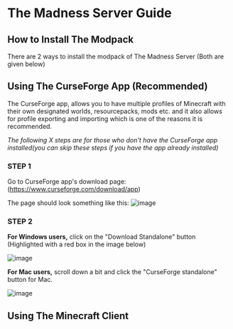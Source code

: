 # The Madness Server Guide
## How to Install The Modpack
There are 2 ways to install the modpack of The Madness Server (Both are given below)
## Using The CurseForge App (Recommended)
The CurseForge app, allows you to have multiple profiles of Minecraft with their own designated worlds, resourcepacks, mods etc. and it also allows for profile exporting and importing which is one of the reasons it is recommended.

_The following X steps are for those who don't have the CurseForge app installed(you can skip these steps if you have the app already installed)_

### STEP 1
Go to CurseForge app's download page: (https://www.curseforge.com/download/app)

The page should look something like this:
![image](https://github.com/CoreOptd/Madness-Server-Guide/assets/95182007/1489f666-8ca9-4bf7-bb8b-8a6397249641)

### STEP 2
**For Windows users,** click on the "Download Standalone" button (Highlighted with a red box in the image below)

![image](https://github.com/CoreOptd/Madness-Server-Guide/assets/95182007/ef57a91d-dec1-42a4-a491-7d81690cbbde)

**For Mac users,** scroll down a bit and click the "CurseForge standalone" button for Mac.

![image](https://github.com/CoreOptd/Madness-Server-Guide/assets/95182007/d39923fd-fdbd-4b5d-a71a-f8dea65162a4)


## Using The Minecraft Client
